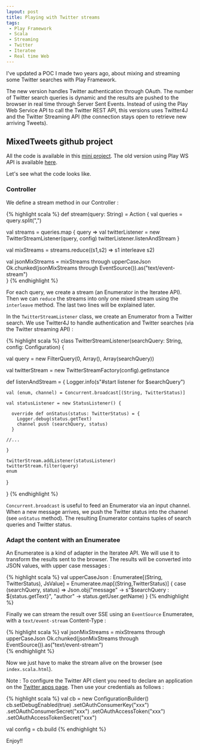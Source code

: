 ```yaml
---
layout: post
title: Playing with Twitter streams
tags:
 - Play Framework
 - Scala
 - Streaming
 - Twitter
 - Iteratee
 - Real time Web
---
```


I've updated a POC I made two years ago, about mixing and streaming some Twitter searches with Play Framework.

The new version handles Twitter authentication through OAuth. The number of Twitter search queries is dynamic and the results are pushed to the browser in real time through Server Sent Events.
Instead of using the Play Web Service API to call the Twitter REST API, this versions uses Twitter4J and the Twitter Streaming API (the connection stays open to retrieve new arriving Tweets).

## MixedTweets github project

All the code is available in this [mini project](https://github.com/loicdescotte/MixedTweets-2014).
The old version using Play WS API is available [here](https://github.com/loicdescotte/Play2-MixedTweets).

Let's see what the code looks like.

### Controller

We define a stream method in our Controller :

{% highlight scala %}
def stream(query: String) = Action {
  val queries = query.split(",")

  val streams = queries.map { query => 
    val twitterListener = new TwitterStreamListener(query, config)
    twitterListener.listenAndStream
  }

  val mixStreams = streams.reduce((s1,s2) => s1 interleave s2)

  val jsonMixStreams = mixStreams through upperCaseJson
  Ok.chunked(jsonMixStreams through EventSource()).as("text/event-stream")  
} 
{% endhighlight %}

For each query, we create a stream (an Enumerator in the Iteratee API). Then we can `reduce` the streams into only one mixed stream using the `interleave` method.
The last two lines will be explained later.

In the `TwitterStreamListener` class, we create an Enumerator from a Twitter search. We use Twitter4J to handle authentication and Twitter searches (via the Twitter streaming API) : 

{% highlight scala %}
class TwitterStreamListener(searchQuery: String, config: Configuration) {
 
  val query = new FilterQuery(0, Array(), Array(searchQuery))
 
  val twitterStream = new TwitterStreamFactory(config).getInstance
 
  def listenAndStream = {
    Logger.info(s"#start listener for $searchQuery")
 
    val (enum, channel) = Concurrent.broadcast[(String, TwitterStatus)]
 
    val statusListener = new StatusListener() {
 
      override def onStatus(status: TwitterStatus) = {      
        Logger.debug(status.getText)  
        channel push (searchQuery, status)
      }

    //...
 
    }
 
    twitterStream.addListener(statusListener)
    twitterStream.filter(query)
    enum
  }
 
}
{% endhighlight %}

`Concurrent.broadcast` is useful to feed an Enumerator via an input channel.
When a new message arrives, we push the Twitter status into the channel (see `onStatus` method).
The resulting Enumerator contains tuples of search queries and Twitter status.

### Adapt the content with an Enumeratee

An Enumeratee is a kind of adapter in the Iteratee API. We will use it to transform the results sent to the browser.
The results will be converted into JSON values, with upper case messages :

{% highlight scala %}
val upperCaseJson : Enumeratee[(String, TwitterStatus), JsValue] = Enumeratee.map[(String,TwitterStatus)] { case (searchQuery, status) =>
  Json.obj("message" -> s"$searchQuery : ${status.getText}", "author" -> status.getUser.getName)
}
{% endhighlight %}

Finally we can stream the result over SSE using an `EventSource` Enumeratee, with a `text/event-stream` Content-Type :

{% highlight scala %}
val jsonMixStreams = mixStreams through upperCaseJson
Ok.chunked(jsonMixStreams through EventSource()).as("text/event-stream")  
{% endhighlight %}

Now we just have to make the stream alive on the browser (see `index.scala.html`).

Note : To configure the Twitter API client you need to declare an application on the [Twitter apps page](https://apps.twitter.com/).
Then use your credentials as follows : 

{% highlight scala %}
val cb = new ConfigurationBuilder()
cb.setDebugEnabled(true)
  .setOAuthConsumerKey("xxx")
  .setOAuthConsumerSecret("xxx")
  .setOAuthAccessToken("xxx")
  .setOAuthAccessTokenSecret("xxx")

val config = cb.build 
{% endhighlight %}


Enjoy!!

